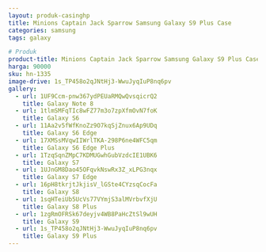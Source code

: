 ```yaml
---
layout: produk-casinghp
title: Minions Captain Jack Sparrow Samsung Galaxy S9 Plus Case
categories: samsung
tags: galaxy

# Produk
product-title: Minions Captain Jack Sparrow Samsung Galaxy S9 Plus Case
harga: 90000
sku: hn-1335
image-drive: 1s_TP458o2qJNtHj3-WwuJyqIuP8nq6pv
gallery:
  - url: 1UF9Ccm-pnw367ydPEUaRMQwQvsqicrQ2
    title: Galaxy Note 8
  - url: 1tlmSMFqTIc8wFZ77m3o7zpXfmOvN7foK
    title: Galaxy S6
  - url: 11Aa2v5fWfKnoZz9O7kqSjZnux6Ap9UDq
    title: Galaxy S6 Edge
  - url: 17XMSsMVqwIIWrlTKA-298P6ne4WFC5qm
    title: Galaxy S6 Edge Plus
  - url: 1TzqSqnZMpC7KDMUGwhGubVzdcIE1UBK6
    title: Galaxy S7
  - url: 1UJnGM8Dao45OFqvkNswRx3Z_xLPG3nqx
    title: Galaxy S7 Edge
  - url: 16pH8tkrjtJkjisV_lGSte4CYzsqCocFa
    title: Galaxy S8
  - url: 1sqHTeiUb5UcVs77VYmjS3alMVrbvfXjU
    title: Galaxy S8 Plus
  - url: 1zgRmOFRSk67deyjv4WB8PaHcZtSl9wUH
    title: Galaxy S9
  - url: 1s_TP458o2qJNtHj3-WwuJyqIuP8nq6pv
    title: Galaxy S9 Plus
---
```

